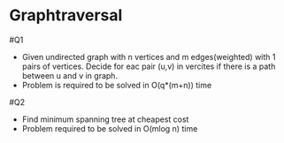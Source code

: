 # Graphtraversal

#Q1
- Given undirected graph with n vertices and m edges(weighted) with 1 pairs of vertices. Decide for eac pair (u,v) in vercites if there is a path between u and v in graph.
- Problem is required to be solved in O(q*(m+n)) time

#Q2 
- Find minimum spanning tree at cheapest cost
- Problem required to be solved in O(mlog n) time
